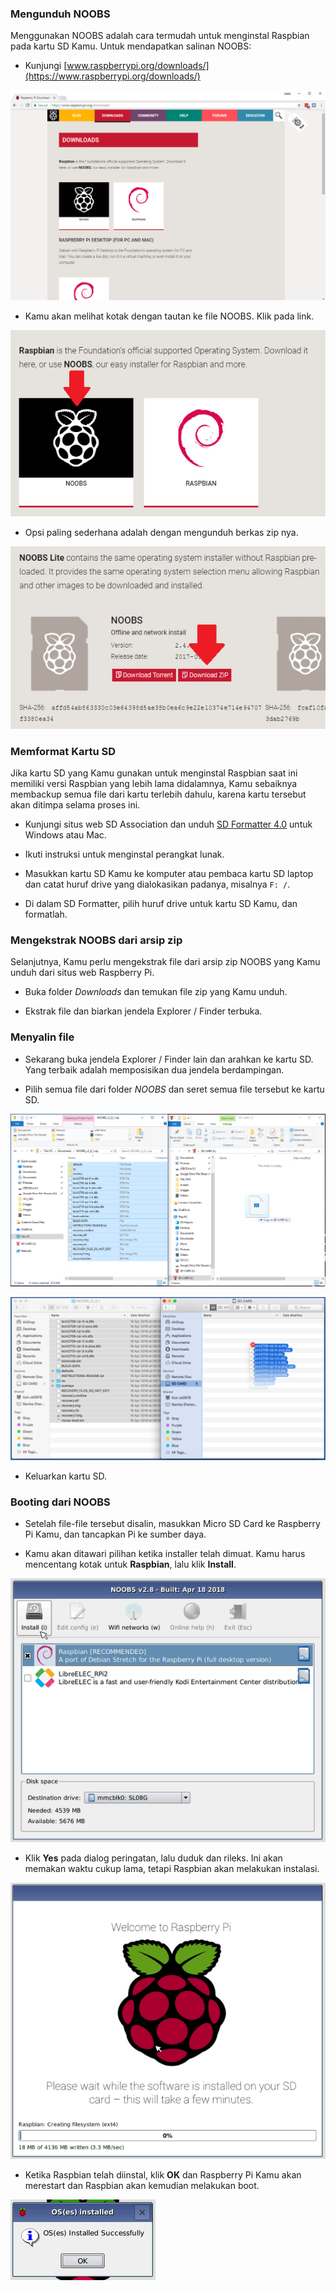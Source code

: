 ### Mengunduh NOOBS

Menggunakan NOOBS adalah cara termudah untuk menginstal Raspbian pada kartu SD Kamu. Untuk mendapatkan salinan NOOBS:

+ Kunjungi [www.raspberrypi.org/downloads/](https://www.raspberrypi.org/downloads/)

![Halaman unduhan](images/downloads-page.png)

+ Kamu akan melihat kotak dengan tautan ke file NOOBS. Klik pada link.

![Klik pada NOOBS](images/click-noobs.png)

+ Opsi paling sederhana adalah dengan mengunduh berkas zip nya.

![Unduh zip](images/download-zip.png)

### Memformat Kartu SD

Jika kartu SD yang Kamu gunakan untuk menginstal Raspbian saat ini memiliki versi Raspbian yang lebih lama didalamnya, Kamu sebaiknya membackup semua file dari kartu terlebih dahulu, karena kartu tersebut akan ditimpa selama proses ini.

+ Kunjungi situs web SD Association dan unduh [SD Formatter 4.0](https://www.sdcard.org/downloads/formatter_4/index.html) untuk Windows atau Mac.

+ Ikuti instruksi untuk menginstal perangkat lunak.

+ Masukkan kartu SD Kamu ke komputer atau pembaca kartu SD laptop dan catat huruf drive yang dialokasikan padanya, misalnya `F: /`.

+ Di dalam SD Formatter, pilih huruf drive untuk kartu SD Kamu, dan formatlah.

### Mengekstrak NOOBS dari arsip zip

Selanjutnya, Kamu perlu mengekstrak file dari arsip zip NOOBS yang Kamu unduh dari situs web Raspberry Pi.

+ Buka folder *Downloads* dan temukan file zip yang Kamu unduh.

+ Ekstrak file dan biarkan jendela Explorer / Finder terbuka.

### Menyalin file

+ Sekarang buka jendela Explorer / Finder lain dan arahkan ke kartu SD. Yang terbaik adalah memposisikan dua jendela berdampingan.

+ Pilih semua file dari folder *NOOBS* dan seret semua file tersebut ke kartu SD.

![salinan windows](images/copy3.png)

![salinan macos](images/macos_copy.png)

+ Keluarkan kartu SD.

### Booting dari NOOBS

+ Setelah file-file tersebut disalin, masukkan Micro SD Card ke Raspberry Pi Kamu, dan tancapkan Pi ke sumber daya.

+ Kamu akan ditawari pilihan ketika installer telah dimuat. Kamu harus mencentang kotak untuk **Raspbian**, lalu klik **Install**.

![memasang](images/install.png)

+ Klik **Yes** pada dialog peringatan, lalu duduk dan rileks. Ini akan memakan waktu cukup lama, tetapi Raspbian akan melakukan instalasi.

![menginstal](images/installing.png)

+ Ketika Raspbian telah diinstal, klik **OK** dan Raspberry Pi Kamu akan merestart dan Raspbian akan kemudian melakukan boot.

![terinstall](images/installed.png)